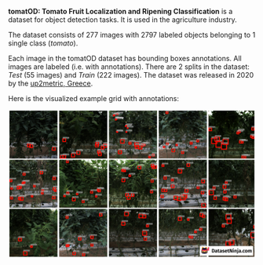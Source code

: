 **tomatOD: Tomato Fruit Localization and Ripening Classification** is a dataset for object detection tasks. It is used in the agriculture industry.

The dataset consists of 277 images with 2797 labeled objects belonging to 1 single class (*tomato*).

Each image in the tomatOD dataset has bounding boxes annotations. All images are labeled (i.e. with annotations). There are 2 splits in the dataset: *Test* (55 images) and *Train* (222 images). The dataset was released in 2020 by the [up2metric, Greece](http://www.up2metric.com/computer-vision-ai/).

Here is the visualized example grid with annotations:

<img src="https://github.com/dataset-ninja/tomatOD/raw/main/visualizations/horizontal_grid.png">
